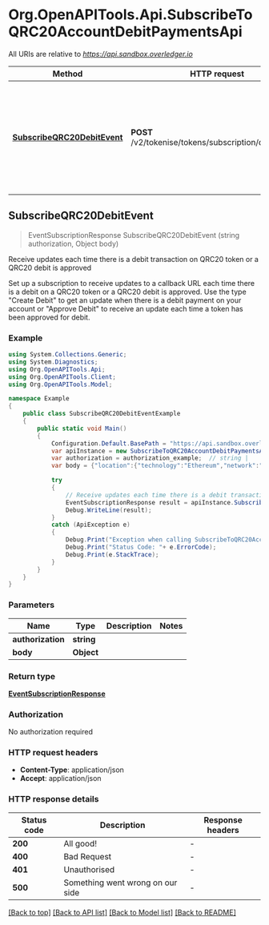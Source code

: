 # Org.OpenAPITools.Api.SubscribeToQRC20AccountDebitPaymentsApi

All URIs are relative to *https://api.sandbox.overledger.io*

Method | HTTP request | Description
------------- | ------------- | -------------
[**SubscribeQRC20DebitEvent**](SubscribeToQRC20AccountDebitPaymentsApi.md#subscribeqrc20debitevent) | **POST** /v2/tokenise/tokens/subscription/qrc20/debit | Receive updates each time there is a debit transaction on QRC20 token or a QRC20 debit is approved



## SubscribeQRC20DebitEvent

> EventSubscriptionResponse SubscribeQRC20DebitEvent (string authorization, Object body)

Receive updates each time there is a debit transaction on QRC20 token or a QRC20 debit is approved

Set up a subscription to receive updates to a callback URL each time there is a debit on a QRC20 token or a QRC20 debit is approved. Use the type \"Create Debit\" to get an update when there is a debit payment on your account or \"Approve Debit\" to receive an update each time a token has been approved for debit.

### Example

```csharp
using System.Collections.Generic;
using System.Diagnostics;
using Org.OpenAPITools.Api;
using Org.OpenAPITools.Client;
using Org.OpenAPITools.Model;

namespace Example
{
    public class SubscribeQRC20DebitEventExample
    {
        public static void Main()
        {
            Configuration.Default.BasePath = "https://api.sandbox.overledger.io";
            var apiInstance = new SubscribeToQRC20AccountDebitPaymentsApi(Configuration.Default);
            var authorization = authorization_example;  // string | 
            var body = {"location":{"technology":"Ethereum","network":"Ethereum Goerli Testnet"},"callbackUrl":"https://eo2vmypzncjgeoi.m.pipedream.net","type":"Create Debit","requestDetails":{"tokenUnit":"QNTNS"}};  // Object | 

            try
            {
                // Receive updates each time there is a debit transaction on QRC20 token or a QRC20 debit is approved
                EventSubscriptionResponse result = apiInstance.SubscribeQRC20DebitEvent(authorization, body);
                Debug.WriteLine(result);
            }
            catch (ApiException e)
            {
                Debug.Print("Exception when calling SubscribeToQRC20AccountDebitPaymentsApi.SubscribeQRC20DebitEvent: " + e.Message );
                Debug.Print("Status Code: "+ e.ErrorCode);
                Debug.Print(e.StackTrace);
            }
        }
    }
}
```

### Parameters


Name | Type | Description  | Notes
------------- | ------------- | ------------- | -------------
 **authorization** | **string**|  | 
 **body** | **Object**|  | 

### Return type

[**EventSubscriptionResponse**](EventSubscriptionResponse.md)

### Authorization

No authorization required

### HTTP request headers

- **Content-Type**: application/json
- **Accept**: application/json


### HTTP response details
| Status code | Description | Response headers |
|-------------|-------------|------------------|
| **200** | All good! |  -  |
| **400** | Bad Request |  -  |
| **401** | Unauthorised |  -  |
| **500** | Something went wrong on our side |  -  |

[[Back to top]](#)
[[Back to API list]](../README.md#documentation-for-api-endpoints)
[[Back to Model list]](../README.md#documentation-for-models)
[[Back to README]](../README.md)

